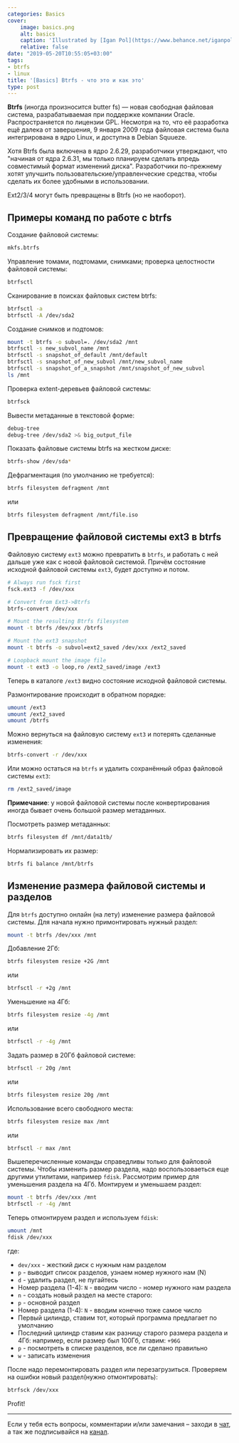 ```yaml
---
categories: Basics
cover:
    image: basics.png
    alt: basics
    caption: 'Illustrated by [Igan Pol](https://www.behance.net/iganpol)'
    relative: false
date: "2019-05-20T10:55:05+03:00"
tags:
- btrfs
- linux
title: '[Basics] Btrfs - что это и как это'
type: post
---
```

**Btrfs** (иногда произносится butter fs) — новая свободная файловая система, разрабатываемая при поддержке компании Oracle. Распространяется по лицензии GPL. Несмотря на то, что её разработка ещё далека от завершения, 9 января 2009 года файловая система была интегрирована в ядро Linux, и доступна в Debian Squueze.

Хотя Btrfs была включена в ядро 2.6.29, разработчики утверждают, что "начиная от ядра 2.6.31, мы только планируем сделать впредь совместимый формат изменений диска". Разработчики по-прежнему хотят улучшить пользовательские/управленческие средства, чтобы сделать их более удобными в использовании.

Ext2/3/4 могут быть превращены в Btrfs (но не наоборот).

## Примеры команд по работе с btrfs

Создание файловой системы:

```bash
mkfs.btrfs
```

Управление томами, подтомами, снимками; проверка целостности файловой системы:

```bash
btrfsctl
```

Сканирование в поисках файловых систем btrfs:

```bash
btrfsctl -a
btrfsctl -A /dev/sda2
```

Создание снимков и подтомов:

```bash
mount -t btrfs -o subvol=. /dev/sda2 /mnt
btrfsctl -s new_subvol_name /mnt
btrfsctl -s snapshot_of_default /mnt/default
btrfsctl -s snapshot_of_new_subvol /mnt/new_subvol_name
btrfsctl -s snapshot_of_a_snapshot /mnt/snapshot_of_new_subvol
ls /mnt
```

Проверка extent-деревьев файловой системы:

```bash
btrfsck
```

Вывести метаданные в текстовой форме:

```bash
debug-tree
debug-tree /dev/sda2 >& big_output_file
```

Показать файловые системы btrfs на жестком диске:

```bash
btrfs-show /dev/sda*
```

Дефрагментация (по умолчанию не требуется):

```bash
btrfs filesystem defragment /mnt
```

или

```bash
btrfs filesystem defragment /mnt/file.iso
```

## Превращение файловой системы ext3 в btrfs

Файловую систему `ext3` можно превратить в `btrfs`, и работать с ней дальше уже как с новой файловой системой. Причём состояние исходной файловой системы `ext3`, будет доступно и потом.

```bash
# Always run fsck first
fsck.ext3 -f /dev/xxx

# Convert from Ext3->Btrfs
btrfs-convert /dev/xxx

# Mount the resulting Btrfs filesystem
mount -t btrfs /dev/xxx /btrfs

# Mount the ext3 snapshot
mount -t btrfs -o subvol=ext2_saved /dev/xxx /ext2_saved

# Loopback mount the image file
mount -t ext3 -o loop,ro /ext2_saved/image /ext3
```

Теперь в каталоге `/ext3` видно состояние исходной файловой системы.

Размонтирование происходит в обратном порядке:

```bash
umount /ext3
umount /ext2_saved
umount /btrfs
```

Можно вернуться на файловую систему `ext3` и потерять сделанные изменения:

```bash
btrfs-convert -r /dev/xxx
```

Или можно остаться на `btrfs` и удалить сохранённый образ файловой системы `ext3`:

```bash
rm /ext2_saved/image
```

**Примечание**: у новой файловой системы после конвертирования иногда бывает очень большой размер метаданных.

Посмотреть размер метаданных:

```bash
btrfs filesystem df /mnt/data1tb/
```

Нормализировать их размер:

```bash
btrfs fi balance /mnt/btrfs
```

## Изменение размера файловой системы и разделов

Для `btrfs` доступно онлайн (на лету) изменение размера файловой системы. Для начала нужно примонтировать нужный раздел:

```bash
mount -t btrfs /dev/xxx /mnt
```

Добавление 2Гб:

```bash
btrfs filesystem resize +2G /mnt
```

или

```bash
btrfsctl -r +2g /mnt
```

Уменьшение на 4Гб:

```bash
btrfs filesystem resize -4g /mnt
```

или

```bash
btrfsctl -r -4g /mnt
```

Задать размер в 20Гб файловой системе:

```bash
btrfsctl -r 20g /mnt
```

или

```bash
btrfs filesystem resize 20g /mnt
```

Использование всего свободного места:

```bash
btrfs filesystem resize max /mnt
```

или

```bash
btrfsctl -r max /mnt
```

Вышеперечисленные команды справедливы только для файловой системы. Чтобы изменить размер раздела, надо воспользоваеться еще другими утилитами, например `fdisk`. Рассмотрим пример для уменьшения раздела на 4Гб. Монтируем и уменьшаем раздел:

```bash
mount -t btrfs /dev/xxx /mnt
btrfsctl -r -4g /mnt
```

Теперь отмонтируем раздел и используем `fdisk`:

```bash
umount /mnt
fdisk /dev/xxx
```

где:

- `dev/xxx` - жесткий диск с нужным нам разделом
- `p` - выводит список разделов, узнаем номер нужного нам (N)
- `d` - удалить раздел, не пугайтесь
- Номер раздела (1-4): `N` - вводим число - номер нужного нам раздела
- `n` - создать новый раздел на месте старого:
- `p` - основной раздел
- Номер раздела (1-4): `N` - вводим конечно тоже самое число
- Первый цилиндр, ставим тот, который программа предлагает по умолчанию
- Последний цилиндр ставим как разницу старого размера раздела и 4Гб: например, если размер был 100Гб, ставим: `+96G`
- `p` - посмотреть в списке разделов, все ли сделано правильно
- `w` - записать изменения

После надо перемонтировать раздел или перезагрузиться. Проверяем на ошибки новый раздел(нужно отмонтировать):

```bash
btrfsck /dev/xxx
```

Profit!

---
Если у тебя есть вопросы, комментарии и/или замечания – заходи в [чат](https://ttttt.me/jtprogru_chat), а так же подписывайся на [канал](https://ttttt.me/jtprogru_channel).
